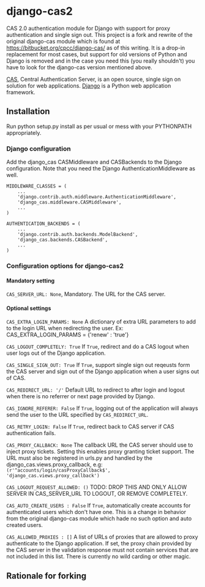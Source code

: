 django-cas2
===========

CAS 2.0 authentication module for Django with support for proxy authentication
and single sign out. This project is a fork and rewrite of the original django-cas
module which is found at https://bitbucket.org/cpcc/django-cas/ as of this writing.
It is a drop-in replacement for most cases, but support for old versions of Python
and Django is removed and in the case you need this (you really shouldn't) you
have to look for the django-cas version mentioned above. 

[CAS](http://www.jasig.org/cas), Central Authentication Server, is an open source, 
single sign on solution for web applications. [Django](http://www.djangoproject.com/)
is a Python web application framework.  

## Installation

Run python setup.py install as per usual or mess with your PYTHONPATH appropriately.

### Django configuration

Add the django_cas CASMiddleware and CASBackends to the Django configuration. Note
that you need the Django AuthenticationMiddleware as well.

```
MIDDLEWARE_CLASSES = (
	...
    'django.contrib.auth.middleware.AuthenticationMiddleware',
    'django_cas.middleware.CASMiddleware',
    ...
)

AUTHENTICATION_BACKENDS = (
	...
    'django.contrib.auth.backends.ModelBackend',
    'django_cas.backends.CASBackend',
    ...
)
```

### Configuration options for django-cas2

#### Mandatory setting

`CAS_SERVER_URL: None`,
	Mandatory. The URL for the CAS server.

#### Optional settings

`CAS_EXTRA_LOGIN_PARAMS: None`
	A dictionary of extra URL parameters to add to the login URL when redirecting the user.
	Ex: CAS_EXTRA_LOGIN_PARAMS = {'renew' : 'true'}

`CAS_LOGOUT_COMPLETELY: True`
	If `True`, redirect and do a CAS logout when user logs out of the Django application.

`CAS_SINGLE_SIGN_OUT: True`
	If `True`, support single sign out reqeusts form the CAS server and sign out of the
	Django application when a user signs out of CAS.

`CAS_REDIRECT_URL: '/'`
	Default URL to redirect to after login and logout when there is no referrer or next
	page provided by Django.

`CAS_IGNORE_REFERER: False`
	If `True`, logging out of the application will always send the user to the URL specified by `CAS_REDIRECT_URL`.

`CAS_RETRY_LOGIN: False`
	If `True`, redirect back to CAS server if CAS authentication fails.

`CAS_PROXY_CALLBACK: None`
	The callback URL the CAS server should use to inject proxy tickets. Setting this enables
	proxy granting ticket support. The URL must also be registered in urls.py and handled
	by the django_cas.views.proxy_callback, e.g:
    `(r'^accounts/login/casProxyCallback$', 'django_cas.views.proxy_callback')`
	
`CAS_LOGOUT_REQUEST_ALLOWED: ()`
	TODO: DROP THIS AND ONLY ALLOW SERVER IN CAS_SERVER_URL TO LOGOUT, OR REMOVE COMPLETELY.

`CAS_AUTO_CREATE_USERS : False`
	If `True`, automatically create accounts for authenticated users which don't have one. This
	is a change in behavior from the original django-cas module which hade no such option and
	auto created users.

`CAS_ALLOWED_PROXIES : []`
	A list of URLs of proxies that are allowed to proxy authenticate to the Django application.
	If set, the proxy chain provided by the CAS server in the validation response must not contain
	services that are not included in this list. There is currently no wild carding or other magic.


## Rationale for forking

